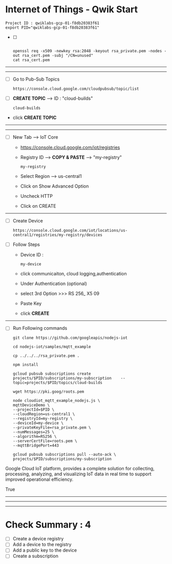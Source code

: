 # Internet of Things - Qwik Start

    Project ID : qwiklabs-gcp-01-f8db20383f61
    export PID="qwiklabs-gcp-01-f8db20383f61"
- [ ] 
    ```
    
    openssl req -x509 -newkey rsa:2048 -keyout rsa_private.pem -nodes -out rsa_cert.pem -subj "/CN=unused"
    cat rsa_cert.pem

    ```


---
---


- [ ] Go to Pub-Sub Topics
    ```
    https://console.cloud.google.com/cloudpubsub/topic/list
    ```

- [ ] **CREATE TOPIC** --> ID : "cloud-builds"
	```
	cloud-builds
	```
- click **CREATE TOPIC**

---
---


- [ ] New Tab --> IoT Core
	- https://console.cloud.google.com/iot/registries

	- Registry ID --> **COPY & PASTE** --> "my-registry"
		```
		my-registry
		```
	- Select Region --> us-central1
	- Click on Show Advanced Option
	- Uncheck HTTP
	- Click on CREATE



---

- [ ] Create Device
    ```
    https://console.cloud.google.com/iot/locations/us-central1/registries/my-registry/devices
    ```

- [ ] Follow Steps 
    - Device ID : 
        ```
        my-device
        ```
    - click communicaiton, cloud logging,authentication
    
    - Under Authentication (optional)
    - select 3rd Option >>> RS 256_ X5 09
    - Paste Key
    - click **CREATE**

---

- [ ] Run Following commands

    ```
    git clone https://github.com/googleapis/nodejs-iot
    
    cd nodejs-iot/samples/mqtt_example
    
    cp ../../../rsa_private.pem .
    
    npm install
    
    gcloud pubsub subscriptions create     projects/$PID/subscriptions/my-subscription    --topic=projects/$PID/topics/cloud-builds
    
    wget https://pki.goog/roots.pem
    
    node cloudiot_mqtt_example_nodejs.js \
    mqttDeviceDemo \
    --projectId=$PID \
    --cloudRegion=us-central1 \
    --registryId=my-registry \
    --deviceId=my-device \
    --privateKeyFile=rsa_private.pem \
    --numMessages=25 \
    --algorithm=RS256 \
    --serverCertFile=roots.pem \
    --mqttBridgePort=443

    gcloud pubsub subscriptions pull --auto-ack \
    projects/$PID/subscriptions/my-subscription
    ```






Google Cloud IoT platform, provides a complete solution for collecting, processing, analyzing, and visualizing IoT data in real time to support improved operational efficiency.

True


---
---
---

# Check Summary : 4

- [ ] Create a device registry
- [ ] Add a device to the registry
- [ ] Add a public key to the device
- [ ] Create a subscription
